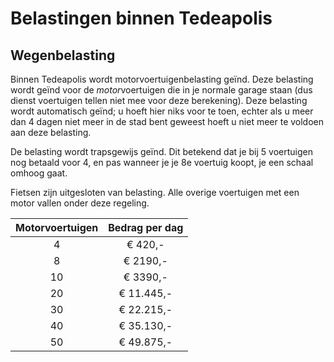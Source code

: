 # Belastingen binnen Tedeapolis

## Wegenbelasting

Binnen Tedeapolis wordt motorvoertuigenbelasting geïnd. Deze belasting wordt geïnd voor de *motor*voertuigen die in je normale garage staan (dus dienst voertuigen tellen niet mee voor deze berekening). Deze belasting wordt automatisch geïnd; u hoeft hier niks voor te toen, echter als u meer dan 4 dagen niet meer in de stad bent geweest hoeft u niet meer te voldoen aan deze belasting.

De belasting wordt trapsgewijs geïnd. Dit betekend dat je bij 5 voertuigen nog betaald voor 4, en pas wanneer je je 8e voertuig koopt, je een schaal omhoog gaat.

Fietsen zijn uitgesloten van belasting. Alle overige voertuigen met een motor vallen onder deze regeling.

|Motorvoertuigen|Bedrag per dag|
|:----:|:------------:|
| 4    | € 420,-      |
| 8    | € 2190,-     |
| 10   | € 3390,-     |
| 20   | € 11.445,-   |
| 30   | € 22.215,-   |
| 40   | € 35.130,-   |
| 50   | € 49.875,-   |

